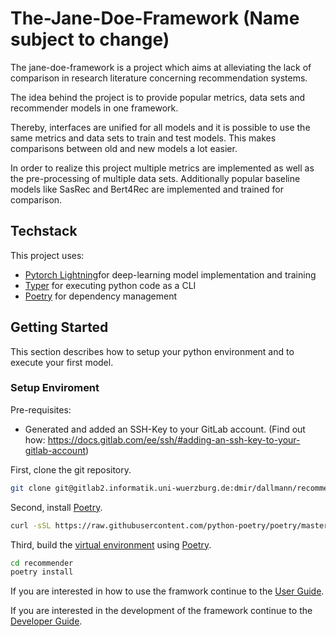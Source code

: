 # The-Jane-Doe-Framework (Name subject to change) #
The jane-doe-framework is a project which aims at alleviating the lack of comparison in research
literature concerning recommendation systems. 

The idea behind the project is to provide popular metrics, data sets and recommender models in one
framework. 

Thereby, interfaces are unified for all models and it is possible to use the same metrics and data 
sets to train and test models. This makes comparisons between old and new models a lot easier.

In order to realize this project multiple metrics are implemented as well as the pre-processing of multiple data sets.
Additionally popular baseline models like SasRec and Bert4Rec are implemented and trained for comparison. 

## Techstack ##
This project uses:
* [Pytorch Lightning](https://www.pytorchlightning.ai/)for deep-learning model implementation and training
* [Typer](https://typer.tiangolo.com/) for executing python code as a CLI
* [Poetry](https://python-poetry.org/docs/#installation) for dependency management
 
## Getting Started ##
This section describes how to setup your python environment and to execute your first model.

### Setup Enviroment ###
Pre-requisites: 
* Generated and added an SSH-Key to your GitLab account.
(Find out how: https://docs.gitlab.com/ee/ssh/#adding-an-ssh-key-to-your-gitlab-account) 

First, clone the git repository. 
````bash
git clone git@gitlab2.informatik.uni-wuerzburg.de:dmir/dallmann/recommender.git
````

Second, install [Poetry](https://python-poetry.org/docs/#installation).
```bash
curl -sSL https://raw.githubusercontent.com/python-poetry/poetry/master/get-poetry.py | python -
```
 
Third, build the 
[virtual environment](https://uoa-eresearch.github.io/eresearch-cookbook/recipe/2014/11/26/python-virtual-env/)
using [Poetry](https://python-poetry.org/docs/#installation).

````bash
cd recommender 
poetry install
````
If you are interested in how to use the framwork continue to the [User Guide](./user_guide.md).

If you are interested in the development of the framework continue to the [Developer Guide](./developer_guide.md).
